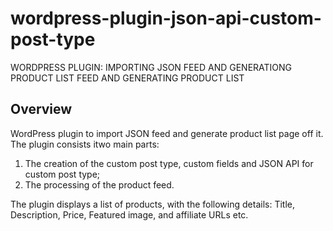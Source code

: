 # wordpress-plugin-json-api-custom-post-type

WORDPRESS PLUGIN: IMPORTING JSON FEED AND GENERATIONG PRODUCT LIST FEED AND GENERATING PRODUCT LIST

Overview
--------
WordPress plugin to import JSON feed and generate product list page off it. 
The plugin consists itwo main parts:
1) The creation of the custom post type, custom fields and JSON API for custom post type; 
2) The processing of the product feed.


The plugin displays a list of products, with the following details: Title, Description, Price, Featured image, and affiliate URLs etc.

